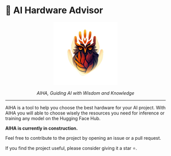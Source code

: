 # 🦉 AI Hardware Advisor

<div align="center">
  <img src="img/logo.png" width="200" height="200" />
  <p><em>AIHA, Guiding AI with Wisdom and Knowledge</em></p>
</div>

---

AIHA is a tool to help you choose the best hardware for your AI project. With AIHA you will able to choose wisely
the resources you need for inference or training any model on the Hugging Face Hub.

**AIHA is currently in construction.**

Feel free to contribute to the project by opening an issue or a pull request.

If you find the project useful, please consider giving it a star ⭐️.
